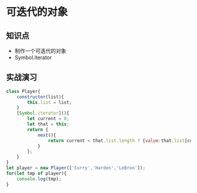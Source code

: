 可迭代的对象
===========

## 知识点

* 制作一个可迭代的对象
* Symbol.iterator

## 实战演习

~~~js
class Player{
    constructor(list){
        this.list = list;
    }
    [Symbol.iterator](){
        let current = 0;
        let that = this;
        return {
            next(){
                return current < that.list.length ? {value:that.list[current++],done:false}:{done:true};
            }
        };
    }
}
let player = new Player(['Curry','Harden','LeBron']);
for(let tmp of player){
    console.log(tmp);
}
~~~